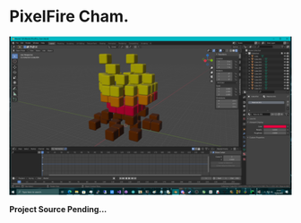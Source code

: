 # PixelFire Cham.

![screenshot](https://github.com/themindvirus/pixelfire/blob/cham/cham.png)

**Project Source Pending...**
